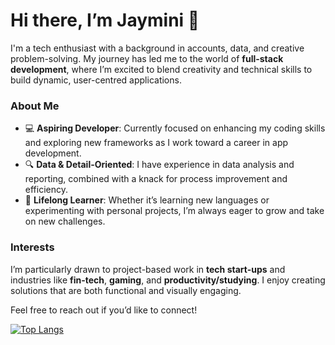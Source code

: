 # Hi there, I’m Jaymini 👋

I'm a tech enthusiast with a background in accounts, data, and creative problem-solving. My journey has led me to the world of **full-stack development**, where I’m excited to blend creativity and technical skills to build dynamic, user-centred applications.

### About Me

- 💻 **Aspiring Developer**: Currently focused on enhancing my coding skills and exploring new frameworks as I work toward a career in app development.
- 🔍 **Data & Detail-Oriented**: I have experience in data analysis and reporting, combined with a knack for process improvement and efficiency.
- 🧠 **Lifelong Learner**: Whether it’s learning new languages or experimenting with personal projects, I’m always eager to grow and take on new challenges.

### Interests

I’m particularly drawn to project-based work in **tech start-ups** and industries like **fin-tech**, **gaming**, and **productivity/studying**. I enjoy creating solutions that are both functional and visually engaging.

Feel free to reach out if you’d like to connect!

[![Top Langs](https://github-readme-stats-fawn-sigma.vercel.app/api/top-langs/?username=jayminic)](https://github.com/jayminic/github-readme-stats)
